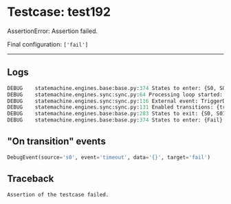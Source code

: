 # Testcase: test192

AssertionError: Assertion failed.

Final configuration: `['fail']`

---

## Logs
```py
DEBUG    statemachine.engines.base:base.py:374 States to enter: {S0, S01}
DEBUG    statemachine.engines.sync:sync.py:64 Processing loop started: ['s0', 's01']
DEBUG    statemachine.engines.sync:sync.py:116 External event: TriggerData(machine=<weakproxy at 0x7fd4c5346ca0; to 'statemachine.io.test192' at 0x7fd4c5429400>, event=Event('timeout', delay=2000.0, internal=False), send_id='a3f00d7e247a45d4bffc85ffc3540742', _target=None, execution_time=1733943932.6457262, model=Model(state=['s0', 's01']), args=(), kwargs={})
DEBUG    statemachine.engines.sync:sync.py:131 Enabled transitions: {transition timeout from S0 to Fail}
DEBUG    statemachine.engines.base:base.py:283 States to exit: {S0, S01}
DEBUG    statemachine.engines.base:base.py:374 States to enter: {Fail}

```

## "On transition" events
```py
DebugEvent(source='s0', event='timeout', data='{}', target='fail')
```

## Traceback
```py
Assertion of the testcase failed.
```
